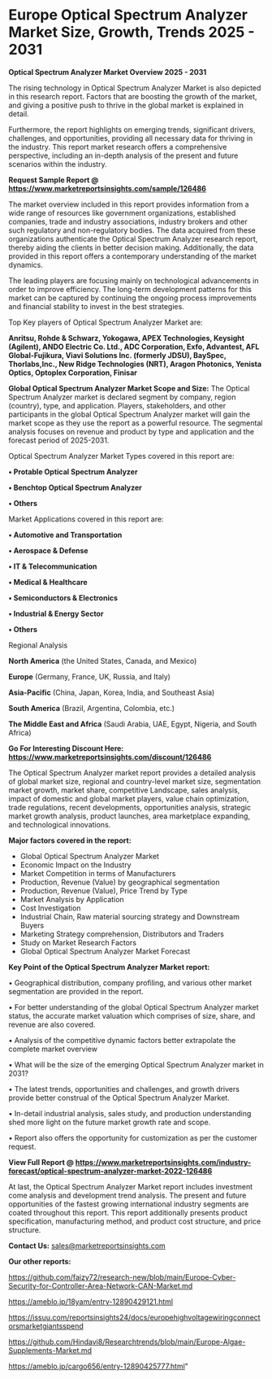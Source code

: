 # Europe Optical Spectrum Analyzer Market Size, Growth, Trends 2025 - 2031

<Strong> Optical Spectrum Analyzer Market Overview 2025 - 2031</strong>

The rising technology in Optical Spectrum Analyzer Market is also depicted in this research report. Factors that are boosting the growth of the market, and giving a positive push to thrive in the global market is explained in detail.

Furthermore, the report highlights on emerging trends, significant drivers, challenges, and opportunities, providing all necessary data for thriving in the industry. This report market research offers a comprehensive perspective, including an in-depth analysis of the present and future scenarios within the industry.

<strong>Request Sample Report @ <a href=https://www.marketreportsinsights.com/sample/126486>https://www.marketreportsinsights.com/sample/126486</a></strong>

The market overview included in this report provides information from a wide range of resources like government organizations, established companies, trade and industry associations, industry brokers and other such regulatory and non-regulatory bodies. The data acquired from these organizations authenticate the Optical Spectrum Analyzer research report, thereby aiding the clients in better decision making. Additionally, the data provided in this report offers a contemporary understanding of the market dynamics.

The leading players are focusing mainly on technological advancements in order to improve efficiency. The long-term development patterns for this market can be captured by continuing the ongoing process improvements and financial stability to invest in the best strategies.

Top Key players of Optical Spectrum Analyzer Market are:

<strong>Anritsu, Rohde & Schwarz, Yokogawa, APEX Technologies, Keysight (Agilent), ANDO Electric Co. Ltd., ADC Corporation, Exfo, Advantest, AFL Global-Fujikura, Viavi Solutions Inc. (formerly JDSU), BaySpec, Thorlabs,Inc., New Ridge Technologies (NRT), Aragon Photonics, Yenista Optics, Optoplex Corporation, Finisar</strong>

<strong><b>Global Optical Spectrum Analyzer Market Scope and Size:</b></strong>
The Optical Spectrum Analyzer market is declared segment by company, region (country), type, and application. Players, stakeholders, and other participants in the global Optical Spectrum Analyzer market will gain the market scope as they use the report as a powerful resource. The segmental analysis focuses on revenue and product by type and application and the forecast period of 2025-2031.

Optical Spectrum Analyzer Market Types covered in this report are:

<strong>• Protable Optical Spectrum Analyzer

• Benchtop Optical Spectrum Analyzer

• Others</strong>

Market Applications covered in this report are:

<strong>• Automotive and Transportation

• Aerospace & Defense

• IT & Telecommunication

• Medical & Healthcare

• Semiconductors & Electronics

• Industrial & Energy Sector

• Others</strong> 

Regional Analysis

<strong>North America</strong> (the United States, Canada, and Mexico)

<strong>Europe</strong> (Germany, France, UK, Russia, and Italy)

<strong>Asia-Pacific</strong> (China, Japan, Korea, India, and Southeast Asia)

<strong>South America</strong> (Brazil, Argentina, Colombia, etc.)

<strong>The Middle East and Africa</strong> (Saudi Arabia, UAE, Egypt, Nigeria, and South Africa)

<strong>Go For Interesting Discount Here: <a href=https://www.marketreportsinsights.com/discount/126486>https://www.marketreportsinsights.com/discount/126486</a></strong>

The Optical Spectrum Analyzer market report provides a detailed analysis of global market size, regional and country-level market size, segmentation market growth, market share, competitive Landscape, sales analysis, impact of domestic and global market players, value chain optimization, trade regulations, recent developments, opportunities analysis, strategic market growth analysis, product launches, area marketplace expanding, and technological innovations.

<strong><b>Major factors covered in the report:</b></strong>
<ul>
  <li>Global Optical Spectrum Analyzer Market </li>
  <li>Economic Impact on the Industry</li>
  <li>Market Competition in terms of Manufacturers</li>
  <li>Production, Revenue (Value) by geographical segmentation</li>
  <li>Production, Revenue (Value), Price Trend by Type</li>
  <li>Market Analysis by Application</li>
  <li>Cost Investigation</li>
  <li>Industrial Chain, Raw material sourcing strategy and Downstream Buyers</li>
  <li>Marketing Strategy comprehension, Distributors and Traders</li>
  <li>Study on Market Research Factors</li>
  <li>Global Optical Spectrum Analyzer Market Forecast</li>
</ul>

<strong><b>Key Point of the Optical Spectrum Analyzer Market report:</b></strong>

• Geographical distribution, company profiling, and various other market segmentation are provided in the report.

• For better understanding of the global Optical Spectrum Analyzer market status, the accurate market valuation which comprises of size, share, and revenue are also covered.

• Analysis of the competitive dynamic factors better extrapolate the complete market overview

• What will be the size of the emerging Optical Spectrum Analyzer market in 2031?

• The latest trends, opportunities and challenges, and growth drivers provide better construal of the Optical Spectrum Analyzer Market.

• In-detail industrial analysis, sales study, and production understanding shed more light on the future market growth rate and scope.

• Report also offers the opportunity for customization as per the customer request.

<strong><b>View Full Report @ <a href=https://www.marketreportsinsights.com/industry-forecast/optical-spectrum-analyzer-market-2022-126486>https://www.marketreportsinsights.com/industry-forecast/optical-spectrum-analyzer-market-2022-126486</a></b></strong>


At last, the Optical Spectrum Analyzer Market report includes investment come analysis and development trend analysis. The present and future opportunities of the fastest growing international industry segments are coated throughout this report. This report additionally presents product specification, manufacturing method, and product cost structure, and price structure.

<strong>Contact Us:</strong>
sales@marketreportsinsights.com

<strong>Our other reports:</strong>

<a href=https://github.com/faizy72/research-new/blob/main/Europe-Cyber-Security-for-Controller-Area-Network-CAN-Market.md>https://github.com/faizy72/research-new/blob/main/Europe-Cyber-Security-for-Controller-Area-Network-CAN-Market.md</a>

<a href=https://ameblo.jp/18yam/entry-12890429121.html>https://ameblo.jp/18yam/entry-12890429121.html</a>

<a href=https://issuu.com/reportsinsights24/docs/europehighvoltagewiringconnectorsmarketgiantsspend>https://issuu.com/reportsinsights24/docs/europehighvoltagewiringconnectorsmarketgiantsspend</a>

<a href=https://github.com/Hindavi8/Researchtrends/blob/main/Europe-Algae-Supplements-Market.md>https://github.com/Hindavi8/Researchtrends/blob/main/Europe-Algae-Supplements-Market.md</a>

<a href=https://ameblo.jp/cargo656/entry-12890425777.html>https://ameblo.jp/cargo656/entry-12890425777.html</a>"
